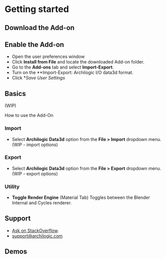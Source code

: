 # Getting started

## Download the Add-on

## Enable the Add-on
* Open the user preferences window
* Click **Install from File** and locate the downloaded Add-on folder.
* Go to  the **Add-ons** tab and select **Import-Export**.
* Turn on the **Import-Export: Archilogic I/O data3d format.
* Click **Save User Settings*

## Basics
(WIP)

How to use the Add-On

### Import
- Select **Archilogic Data3d** option from the **File > Import** dropdown menu.
(WIP - import options)

### Export
- Select **Archilogic Data3d** option from the **File > Export** dropdown menu.
(WIP - export options)

### Utility
- **Toggle Render Engine** (Material Tab) Toggles between the Blender Internal and Cycles renderer.

## Support
- [Ask on StackOverflow](https://stackoverflow.com/questions/ask/?tags=aframe,%20archilogic).
- support@archilogic.com

## Demos
